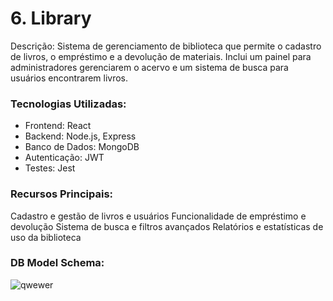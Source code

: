 # 6. Library

Descrição: Sistema de gerenciamento de biblioteca que permite o cadastro de livros, o empréstimo e a devolução de materiais. Inclui um painel para administradores gerenciarem o acervo e um sistema de busca para usuários encontrarem livros.

### Tecnologias Utilizadas:

 - Frontend: React
 - Backend: Node.js, Express
 - Banco de Dados: MongoDB
 - Autenticação: JWT
 - Testes: Jest

### Recursos Principais:

Cadastro e gestão de livros e usuários Funcionalidade de empréstimo e devolução Sistema de busca e filtros avançados Relatórios e estatísticas de uso da biblioteca

### DB Model Schema:

![qwewer](https://github.com/user-attachments/assets/f2437695-8276-4a58-b75f-47ddd40ae390)

